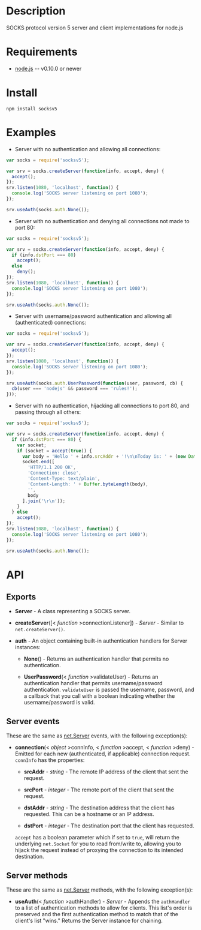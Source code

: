 Description
===========

SOCKS protocol version 5 server and client implementations for node.js


Requirements
============

* [node.js](http://nodejs.org/) -- v0.10.0 or newer


Install
=======

    npm install socksv5


Examples
========

* Server with no authentication and allowing all connections:

```javascript
var socks = require('socksv5');

var srv = socks.createServer(function(info, accept, deny) {
  accept();
});
srv.listen(1080, 'localhost', function() {
  console.log('SOCKS server listening on port 1080');
});

srv.useAuth(socks.auth.None());
```

* Server with no authentication and denying all connections not made to port 80:

```javascript
var socks = require('socksv5');

var srv = socks.createServer(function(info, accept, deny) {
  if (info.dstPort === 80)
    accept();
  else
    deny();
});
srv.listen(1080, 'localhost', function() {
  console.log('SOCKS server listening on port 1080');
});

srv.useAuth(socks.auth.None());
```

* Server with username/password authentication and allowing all (authenticated) connections:

```javascript
var socks = require('socksv5');

var srv = socks.createServer(function(info, accept, deny) {
  accept();
});
srv.listen(1080, 'localhost', function() {
  console.log('SOCKS server listening on port 1080');
});

srv.useAuth(socks.auth.UserPassword(function(user, password, cb) {
  cb(user === 'nodejs' && password === 'rules!');
}));
```

* Server with no authentication, hijacking all connections to port 80, and passing through all others:

```javascript
var socks = require('socksv5');

var srv = socks.createServer(function(info, accept, deny) {
  if (info.dstPort === 80) {
    var socket;
    if (socket = accept(true)) {
      var body = 'Hello ' + info.srcAddr + '!\n\nToday is: ' + (new Date());
      socket.end([
        'HTTP/1.1 200 OK',
        'Connection: close',
        'Content-Type: text/plain',
        'Content-Length: ' + Buffer.byteLength(body),
        '',
        body
      ].join('\r\n'));
    }
  } else
    accept();
});
srv.listen(1080, 'localhost', function() {
  console.log('SOCKS server listening on port 1080');
});

srv.useAuth(socks.auth.None());
```


API
===

Exports
-------

* **Server** - A class representing a SOCKS server.

* **createServer**([< _function_ >connectionListener]) - _Server_ - Similar to `net.createServer()`.

* **auth** - An object containing built-in authentication handlers for Server instances:

    * **None**() - Returns an authentication handler that permits no authentication.

    * **UserPassword**(< _function_ >validateUser) - Returns an authentication handler that permits username/password authentication. `validateUser` is passed the username, password, and a callback that you call with a boolean indicating whether the username/password is valid.


Server events
-------------

These are the same as [net.Server](http://nodejs.org/docs/latest/api/net.html#net_class_net_server) events, with the following exception(s):

* **connection**(< _object_ >connInfo, < _function_ >accept, < _function_ >deny) - Emitted for each new (authenticated, if applicable) connection request. `connInfo` has the properties:

    * **srcAddr** - _string_ - The remote IP address of the client that sent the request.

    * **srcPort** - _integer_ - The remote port of the client that sent the request.

    * **dstAddr** - _string_ - The destination address that the client has requested. This can be a hostname or an IP address.

    * **dstPort** - _integer_ - The destination port that the client has requested.

    `accept` has a boolean parameter which if set to `true`, will return the underlying `net.Socket` for you to read from/write to, allowing you to hijack the request instead of proxying the connection to its intended destination.


Server methods
--------------

These are the same as [net.Server](http://nodejs.org/docs/latest/api/net.html#net_class_net_server) methods, with the following exception(s):

* **useAuth**(< _function_ >authHandler) - _Server_ - Appends the `authHandler` to a list of authentication methods to allow for clients. This list's order is preserved and the first authentication method to match that of the client's list "wins." Returns the Server instance for chaining.
